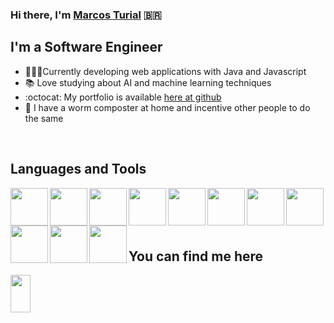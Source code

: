 <link href="https://languages.abranhe.com/logos.css" rel="stylesheet">

### Hi there, I'm [Marcos Turial](https://marcosturial.github.io) :brazil:

## I'm a Software Engineer 
 - 👨🏽‍💻Currently developing web applications with Java and Javascript
 - 📚 Love studying about AI and machine learning techniques
 - :octocat: My portfolio is available [here at github](https://marcosturial.github.io)
 - 🎋 I have a worm composter at home and incentive other people to do the same

<!-- <hr> -->
<br/>

## Languages and Tools
<img align="left" src="https://cdn.jsdelivr.net/gh/devicons/devicon/icons/java/java-original.svg" height="60">
<img align="left" src="https://cdn.jsdelivr.net/gh/devicons/devicon/icons/spring/spring-original.svg" height="60">
<img align="left" src="https://cdn.jsdelivr.net/gh/devicons/devicon/icons/quarkus/quarkus-original.svg" height="60">
<img align="left" src="https://cdn.jsdelivr.net/gh/devicons/devicon/icons/docker/docker-original.svg" height="60">
<img align="left" src="https://cdn.jsdelivr.net/gh/devicons/devicon/icons/kubernetes/kubernetes-plain.svg" height="60">
<img align="left" style="fill: #ff0000" src="https://cdn.jsdelivr.net/gh/devicons/devicon/icons/apachekafka/apachekafka-original.svg" height="60">
<img align="left" src="https://cdn.jsdelivr.net/gh/devicons/devicon/icons/redis/redis-original.svg" height="60">
<img align="left" src="https://cdn.jsdelivr.net/gh/devicons/devicon/icons/python/python-original.svg" height="60">
<img align="left" src="https://cdn.jsdelivr.net/gh/devicons/devicon/icons/javascript/javascript-original.svg" height="60">
<img align="left" src="https://cdn.jsdelivr.net/gh/devicons/devicon/icons/typescript/typescript-original.svg" height="60">
<img align="left" src="https://cdn.jsdelivr.net/gh/devicons/devicon/icons/angularjs/angularjs-original.svg" height="60">

<br/>
<br/>
<br/>
<br/>


## You can find me here
[<img height="60" width="32" src="https://cdn.jsdelivr.net/gh/devicons/devicon/icons/linkedin/linkedin-original.svg" />](https://www.linkedin.com/in/marcosturial/)
